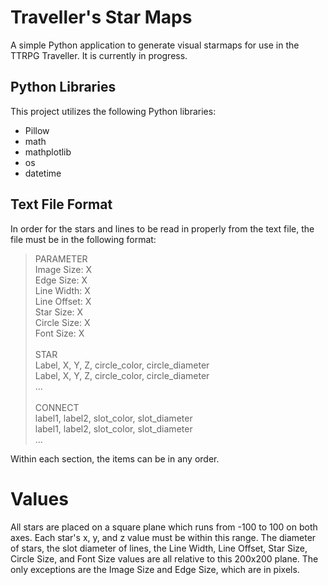 # Traveller's Star Maps	
A simple Python application to generate visual starmaps for use in the TTRPG Traveller. It is currently in progress. 



## Python Libraries
This project utilizes the following Python libraries: 

* Pillow
* math
* mathplotlib
* os
* datetime



## Text File Format
In order for the stars and lines to be read in properly from the text file, the file must be in the following format:

> PARAMETER<br>
> Image Size: X<br>
> Edge Size: X<br>
> Line Width: X<br>
> Line Offset: X<br>
> Star Size: X<br>
> Circle Size: X<br>
> Font Size: X<br>
><br>
> STAR<br>
> Label, X, Y, Z, circle_color, circle_diameter<br>
> Label, X, Y, Z, circle_color, circle_diameter<br>
> ...<br>
><br>
> CONNECT<br>
> label1, label2, slot_color, slot_diameter<br>
> label1, label2, slot_color, slot_diameter<br>
> ...

Within each section, the items can be in any order. 

# Values
All stars are placed on a square plane which runs from -100 to 100 on both axes. Each star's x, y, and z value must be within this range. The diameter of stars, the slot diameter of lines, the Line Width, Line Offset, Star Size, Circle Size, and Font Size values are all relative to this 200x200 plane. The only exceptions are the Image Size and Edge Size, which are in pixels. 